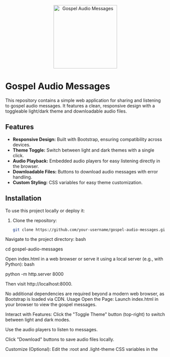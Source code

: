 <p align="center">
  <img src="http://checkthese.com/img/IMG_0160.PNG?3" alt="Gospel Audio Messages" width="200" height="200">
</p>

# Gospel Audio Messages

This repository contains a simple web application for sharing and listening to gospel audio messages. It features a clean, responsive design with a toggleable light/dark theme and downloadable audio files.
## Features

- **Responsive Design:** Built with Bootstrap, ensuring compatibility across devices.
- **Theme Toggle:** Switch between light and dark themes with a single click.
- **Audio Playback:** Embedded audio players for easy listening directly in the browser.
- **Downloadable Files:** Buttons to download audio messages with error handling.
- **Custom Styling:** CSS variables for easy theme customization.
## Installation

To use this project locally or deploy it:

1. Clone the repository:
   ```bash
   git clone https://github.com/your-username/gospel-audio-messages.git

Navigate to the project directory:
bash

cd gospel-audio-messages

Open index.html in a web browser or serve it using a local server (e.g., with Python):
bash

python -m http.server 8000

Then visit http://localhost:8000.

No additional dependencies are required beyond a modern web browser, as Bootstrap is loaded via CDN.
Usage
Open the Page:
Launch index.html in your browser to view the gospel messages.

Interact with Features:
Click the "Toggle Theme" button (top-right) to switch between light and dark modes.

Use the audio players to listen to messages.

Click "Download" buttons to save audio files locally.

Customize (Optional):
Edit the :root and .light-theme CSS variables in the <style> section to adjust colors.

Add more audio messages by duplicating the <div class="col"> blocks in the HTML.

Code Explanation
The project uses HTML, CSS, and JavaScript:
HTML: Structures the page with a navbar, theme toggle, and audio cards.

CSS: Utilizes CSS variables and Bootstrap for theming and responsiveness.

JavaScript:
toggleTheme(): Switches between light and dark modes by toggling a class.

Download functionality: Uses fetch to retrieve audio files as blobs, creating downloadable links with error handling.

Audio files (e.g., Blindfolded Fools.mp3) are assumed to be in an audio/ directory relative to index.html. Update paths if your structure differs.
Contributing
Contributions are welcome! Feel free to submit a Pull Request or open an Issue with suggestions, bug reports, or new features (e.g., adding more messages or enhancing the UI).
License
This project is licensed under the MIT License - see the LICENSE file for details.
Acknowledgments
Built with Bootstrap 5.3.2 for responsive design.

Inspired by the desire to share gospel messages in an accessible, user-friendly format.

Additional Notes:
Ensure audio files are placed in an audio/ folder or adjust the <source src> paths accordingly.

Replace the placeholder image URL in the README with a relevant logo or screenshot of your project.

